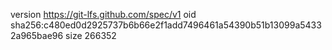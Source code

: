 version https://git-lfs.github.com/spec/v1
oid sha256:c480ed0d2925737b6b66e2f1add7496461a54390b51b13099a54332a965bae96
size 266352
